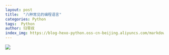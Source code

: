 ```yaml
---
layout: post
title:  "八种常见的编程语言"
categories: Python
tags:  Python
author: 归零叔
index_img: https://blog-hexo-python.oss-cn-beijing.aliyuncs.com/markdown/3.png
---
```


![](https://blog-hexo-python.oss-cn-beijing.aliyuncs.com/markdown/3.png)